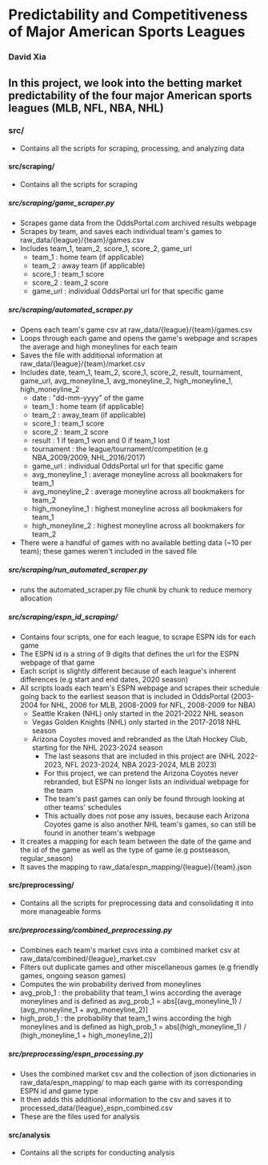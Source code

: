 # Predictability and Competitiveness of Major American Sports Leagues
### David Xia

## In this project, we look into the betting market predictability of the four major American sports leagues (MLB, NFL, NBA, NHL)


### src/
- Contains all the scripts for scraping, processing, and analyzing data

#### src/scraping/
- Contains all the scripts for scraping

##### src/scraping/game_scraper.py
- Scrapes game data from the OddsPortal.com archived results webpage
- Scrapes by team, and saves each individual team's games to raw_data/{league}/{team}/games.csv
- Includes team_1, team_2, score_1, score_2, game_url
    - team_1 : home team (if applicable)
    - team_2 : away team (if applicable)
    - score_1 : team_1 score
    - score_2 : team_2 score
    - game_url : individual OddsPortal url for that specific game

##### src/scraping/automated_scraper.py
- Opens each team's game csv at raw_data/{league}/{team}/games.csv
- Loops through each game and opens the game's webpage and scrapes the average and high moneylines for each team
- Saves the file with additional information at raw_data/{league}/{team}/market.csv
- Includes date, team_1, team_2, score_1, score_2, result, tournament, game_url, avg_moneyline_1, avg_moneyline_2, high_moneyline_1, high_moneyline_2
    - date : "dd-mm-yyyy" of the game
    - team_1 : home team (if applicable)
    - team_2 : away_team (if applicable)
    - score_1 : team_1 score
    - score_2 : team_2 score
    - result : 1 if team_1 won and 0 if team_1 lost
    - tournament : the league/tournament/competition (e.g NBA_2009/2009, NHL_2016/2017) 
    - game_url : individual OddsPortal url for that specific game
    - avg_moneyline_1 : average moneyline across all bookmakers for team_1
    - avg_moneyline_2 : average moneyline across all bookmakers for team_2
    - high_moneyline_1 : highest moneyline across all bookmakers for team_1
    - high_moneyline_2 : highest moneyline across all bookmakers for team_2
- There were a handful of games with no available betting data (~10 per team); these games weren't included in the saved file

##### src/scraping/run_automated_scraper.py
- runs the automated_scraper.py file chunk by chunk to reduce memory allocation

##### src/scraping/espn_id_scraping/
- Contains four scripts, one for each league, to scrape ESPN ids for each game
- The ESPN id is a string of 9 digits that defines the url for the ESPN webpage of that game
- Each script is slightly different because of each league's inherent differences (e.g start and end dates, 2020 season)
- All scripts loads each team's ESPN webpage and scrapes their schedule going back to the earliest season that is included in OddsPortal (2003-2004 for NHL, 2006 for MLB, 2008-2009 for NFL, 2008-2009 for NBA)
    - Seattle Kraken (NHL) only started in the 2021-2022 NHL season
    - Vegas Golden Knights (NHL) only started in the 2017-2018 NHL season
    - Arizona Coyotes moved and rebranded as the Utah Hockey Club, starting for the NHL 2023-2024 season
        - The last seasons that are included in this project are (NHL 2022-2023, NFL 2023-2024, NBA 2023-2024, MLB 2023)
        - For this project, we can pretend the Arizona Coyotes never rebranded, but ESPN no longer lists an individual webpage for the team
        - The team's past games can only be found through looking at other teams' schedules
        - This actually does not pose any issues, because each Arizona Coyotes game is also another NHL team's games, so can still be found in another team's webpage
- It creates a mapping for each team between the date of the game and the id of the game as well as the type of game (e.g postseason, regular_season)
- It saves the mapping to raw_data/espn_mapping/{league}/{team}.json


#### src/preprocessing/
- Contains all the scripts for preprocessing data and consolidating it into more manageable forms

##### src/preprocessing/combined_preprocessing.py
- Combines each team's market csvs into a combined market csv at raw_data/combined/{league}_market.csv
- Filters out duplicate games and other miscellaneous games (e.g friendly games, ongoing season games)
- Computes the win probability derived from moneylines
- avg_prob_1 : the probability that team_1 wins according the average moneylines and is defined as avg_prob_1 = abs[(avg_moneyline_1) / (avg_moneyline_1 + avg_moneyline_2)]
- high_prob_1 : the probability that team_1 wins according the high moneylines and is defined as high_prob_1 = abs[(high_moneyline_1) / (high_moneyline_1 + high_moneyline_2)]

##### src/preprocessing/espn_processing.py
- Uses the combined market csv and the collection of json dictionaries in raw_data/espn_mapping/ to map each game with its corresponding ESPN id and game type
- It then adds this additional information to the csv and saves it to processed_data/{league}_espn_combined.csv
- These are the files used for analysis



#### src/analysis
- Contains all the scripts for conducting analysis

